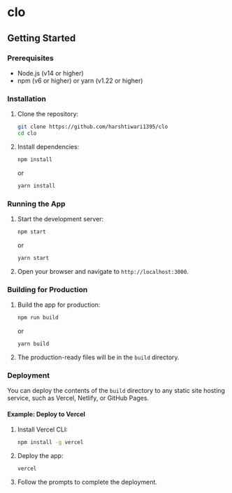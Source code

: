 # clo

## Getting Started

### Prerequisites

- Node.js (v14 or higher)
- npm (v6 or higher) or yarn (v1.22 or higher)

### Installation

1. Clone the repository:
   ```bash
   git clone https://github.com/harshtiwari1395/clo
   cd clo
   ```

2. Install dependencies:
   ```bash
   npm install
   ```
   or
   ```bash
   yarn install
   ```

### Running the App

1. Start the development server:
   ```bash
   npm start
   ```
   or
   ```bash
   yarn start
   ```

2. Open your browser and navigate to `http://localhost:3000`.

### Building for Production

1. Build the app for production:
   ```bash
   npm run build
   ```
   or
   ```bash
   yarn build
   ```

2. The production-ready files will be in the `build` directory.

### Deployment

You can deploy the contents of the `build` directory to any static site hosting service, such as Vercel, Netlify, or GitHub Pages.

#### Example: Deploy to Vercel

1. Install Vercel CLI:
   ```bash
   npm install -g vercel
   ```

2. Deploy the app:
   ```bash
   vercel
   ```

3. Follow the prompts to complete the deployment.





